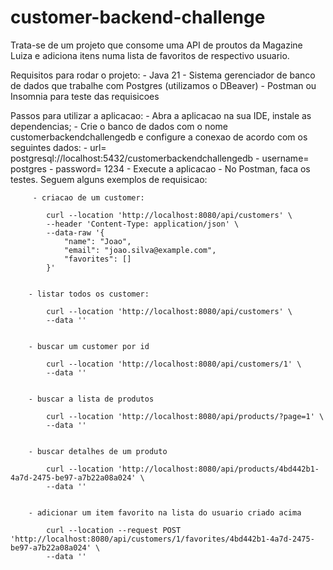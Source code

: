 # customer-backend-challenge

Trata-se de um projeto que consome uma API de proutos da Magazine Luiza e adiciona itens numa lista de favoritos de respectivo usuario.

Requisitos para rodar o projeto:
    - Java 21
    - Sistema gerenciador de banco de dados que trabalhe com Postgres (utilizamos o DBeaver)
    - Postman ou Insomnia para teste das requisicoes

Passos para utilizar a aplicacao:
    - Abra a aplicacao na sua IDE, instale as dependencias;
    - Crie o banco de dados com o nome customerbackendchallengedb e configure a conexao de acordo com os seguintes dados:
        - url= postgresql://localhost:5432/customerbackendchallengedb
        - username= postgres
        - password= 1234
    - Execute a aplicacao
    - No Postman, faca os testes. Seguem alguns exemplos de requisicao:
       
         - criacao de um customer: 

            curl --location 'http://localhost:8080/api/customers' \
            --header 'Content-Type: application/json' \
            --data-raw '{
                "name": "Joao",
                "email": "joao.silva@example.com",
                "favorites": []
            }'


        - listar todos os customer:

            curl --location 'http://localhost:8080/api/customers' \
            --data ''


        - buscar um customer por id

            curl --location 'http://localhost:8080/api/customers/1' \
            --data ''

        
        - buscar a lista de produtos

            curl --location 'http://localhost:8080/api/products/?page=1' \
            --data ''


        - buscar detalhes de um produto

            curl --location 'http://localhost:8080/api/products/4bd442b1-4a7d-2475-be97-a7b22a08a024' \
            --data ''


        - adicionar um item favorito na lista do usuario criado acima

            curl --location --request POST 'http://localhost:8080/api/customers/1/favorites/4bd442b1-4a7d-2475-be97-a7b22a08a024' \
            --data ''